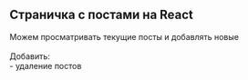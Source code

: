 <h2>Страничка с постами на React</h2>
Можем просматривать текущие посты и добавлять новые
<br><br>
Добавить:<br>
- удаление постов
